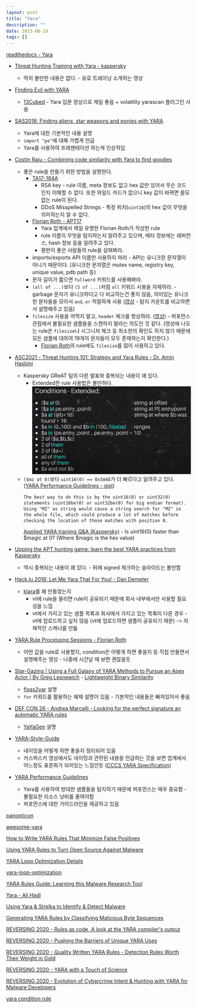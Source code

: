 ```yaml
---
layout: post
title: "Yara"
description: ""
date: 2023-06-19
tags: []
---
```


<a href="https://yara.readthedocs.io/en/stable/index.html">readthedocs - Yara</a>

* <a href="https://www.youtube.com/playlist?list=PL6BzPT9XO1o5yI1S9a0cK6xYsBtmpAiK1">Threat Hunting Training with Yara - kaspersky</a>
    * 딱히 볼만한 내용은 없다. - 유료 트레이닝 소개하는 영상

* <a href="https://youtu.be/mQ-mqxOfopk">Finding Evil with YARA</a>
    * <a href="https://www.youtube.com/@13Cubed">13Cubed</a> - Yara 입문 영상으로 제일 좋음 + volatility yarascan 플러그인 사용

* <a href="https://youtu.be/fbidgtOXvc0">SAS2018: Finding aliens, star weapons and ponies with YARA</a>
    * Yara에 대한 기본적인 내용 설명
    * `import "pe"`에 대해 가볍게 언급
    * Yara를 사용하여 프레젠테이션 하는게 인상적임

* <a href="https://youtu.be/DQXpdEvyasc">Costin Raiu - Combining code similarity with Yara to find goodies</a>
    * 좋은 rule을 만들기 위한 방법을 설명한다.
        * <a href="https://www.cisa.gov/news-events/alerts/2017/06/13/hidden-cobra-north-koreas-ddos-botnet-infrastructure">TA17-164A</a>
            * RSA key - rule 이름, meta 정보도 없고 hex 값만 있어서 무슨 코드인지 이해할 수 없다. 또한 와일드 카드가 없으니 key 값이 바뀌면 쓸모없는 rule이 된다.
            * DDoS Misspelled Strings - 특정 위치(`uint16`)의 hex 값이 무엇을 의미하는지 알 수 없다.
        * <a href="https://github.com/Neo23x0/signature-base/blob/master/yara/apt_apt17_mal_sep17.yar">Florian Roth - APT17</a>
            * Yara 업계에서 제일 유명한 Florian Roth가 작성한 rule
            * rule 이름이 무엇을 탐지하는지 알려주고 있으며, 메타 정보에는 레퍼런스, hash 정보 등을 알려주고 있다.
            * 평판이 좋은 사람들의 rule을 살펴봐라.
        * imports/exports API 이름만 사용하지 마라 - API는 유니크한 문자열이 아니기 때문이다. (유니크한 문자열은 mutex name, registry key, unique value, pdb path 등)
        * 문자 길이가 짧으면 `fullword` 키워드를 사용해봐라.
        * `(all of ...)`보다 `(5 of ...)`처럼 `all` 키워드 사용을 자제하라. - garbage 문자가 유니크하다고 다 비교하는건 좋지 않음, 의미있는 유니크한 문자들을 모아서 `and`, `or` 적절하게 사용 (<a href="https://youtu.be/78jjHD_Kpkc?t=1915">영상</a> - 탐지 카운트를 비교하면서 설명해주고 있음)
        * `filesize` 사용을 까먹지 말고, `header` 체크를 항상하라. (<a href="https://youtu.be/78jjHD_Kpkc?t=1520">영상</a>) - 퍼포먼스 관점에서 불필요한 샘플들을 스캔하지 말라는 의도인 것 같다. (영상에 나오는 rule은 `filesize`나 시그니처 체크 등 최소한의 확인도 하지 않기 때문에 모든 샘플에 대하여 19개의 문자들이 모두 존재하는지 확인한다.)
            * <a href="https://github.com/Neo23x0/signature-base">Florian Roth</a>의 rule에도 `filesize`를 많이 사용하고 있다.

* <a href="https://youtu.be/k-3LY_utuJk">ASC2021 - Threat Hunting 101: Strategy and Yara Rules - Dr. Amin Hasbini</a>
    * Kaspersky GReAT 팀의 다른 발표와 중복되는 내용이 꽤 있다.
        * Extended한 rule 사용법은 볼만하다.
            ![0](/assets/images/yara/0.png)
    * `($mz at 0)`보다 `uint16(0) == 0x5A4D`가 더 빠르다고 알려주고 있다. (<a href="https://gist.github.com/mguerreiro/0abd9e49920d57e0b0de896cefe73da0">YARA Performance Guidelines - gist</a>)
        ```
        The best way to do this is by the uint16(0) or uint32(0) statements (uint16be(0) or uint32be(0) for big endian format). Using "MZ" as string would cause a string search for "MZ" in the whole file, which could produce a lot of matches before checking the location of those matches with position 0.
        ```
        <a href="https://securelist.com/applied-yara-training-qa/104007/">Applied YARA training Q&A (Kaspersky)</a> - Is uint16(0) faster than $magic at 0? (Where $magic is the hex value)

* <a href="https://securelist.com/yara-webinar-follow-up/96505/">Upping the APT hunting game: learn the best YARA practices from Kaspersky</a>
    * 역시 중복되는 내용이 꽤 있다. - 뒤에 signed 체크하는 슬라이드는 볼만함

* <a href="https://youtu.be/ncNfxHXhGsA">Hack.lu 2018: Let Me Yara That For You! - Dan Demeter</a>
    * <a href="https://github.com/KasperskyLab/klara">klara</a>를 왜 만들었는지
        * vt에 rule을 올리면 rule이 공유되기 때문에 회사 내부에서만 사용할 필요성을 느낌
        * vt에서 가지고 있는 샘플 목록과 회사에서 가지고 있는 목록이 다른 경우 - vt에 업로드하고 싶지 않음 (vt에 업로드하면 샘플이 공유되기 때문) -> 자체적인 스캐너를 만듦

* <a href="https://www.youtube.com/playlist?list=PL8OlALxRcWsSEPtN6AujulTHVc9HZMwso">YARA Rule Processing Sessions - Florian Roth</a>
    * 어떤 값을 rule로 사용할지, condition은 어떻게 하면 좋을지 등 직접 만들면서 설명해주는 영상 - 나중에 시간날 때 보면 괜찮을듯

* <a href="https://youtu.be/aaV7UieJ_l4">Star-Gazing | Using a Full Galaxy of YARA Methods to Pursue an Apex Actor | By Greg Lesnewich</a> - <a href="https://github.com/g-les/YARA-PE-Features">Lightweight Binary Similarity</a>
    * <a href="https://github.com/g-les/floss2yar">floss2yar</a> 설명
    * `for` 키워드를 활용하는 예제 설명이 있음 - 기본적인 내용들은 빠져있어서 좋음

* <a href="https://youtu.be/Dz0C55Azn1Y">DEF CON 26 - Andrea Marcelli - Looking for the perfect signature an automatic YARA rules</a>
    * <a href="https://github.com/jimmy-sonny/YaYaGen">YaYaGen</a> 설명

* <a href="https://github.com/Neo23x0/YARA-Style-Guide">YARA-Style-Guide</a>
    * 네이밍을 어떻게 하면 좋을지 정리되어 있음
    * 카스퍼스키 영상에서도 네이밍과 관련된 내용을 언급하는 것을 보면 업계에서 어느정도 표준화가 되어있는 느낌인듯 (<a href="https://github.com/CybercentreCanada/CCCS-Yara">CCCS YARA Specification</a>)

* <a href="https://github.com/Neo23x0/YARA-Performance-Guidelines">YARA Performance Guidelines</a>
    * Yara를 사용하여 방대한 샘플들을 탐지하기 때문에 퍼포먼스는 매우 중요함 - 불필요한 리소스 낭비를 줄여야함
    * 퍼포먼스에 대한 가이드라인을 제공하고 있음

<a href="https://github.com/Neo23x0/panopticon">panopticon</a>

<a href="https://github.com/InQuest/awesome-yara">awesome-yara</a>

<a href="https://intezer.com/blog/threat-hunting/yara-rules-minimize-false-positives/">How to Write YARA Rules That Minimize False Positives</a>

<a href="https://intezer.com/blog/malware-analysis/turning-open-source-against-malware/">Using YARA Rules to Turn Open Source Against Malware</a>

<a href="https://gist.github.com/wxsBSD/cfea812b96330b685332b61142f51a51">YARA Loop Optimization Details</a>

<a href="https://gist.github.com/wxsBSD/9e98a02b22255373773606294281b3a2">yara-loop-optimization</a>

<a href="https://www.varonis.com/blog/yara-rules">YARA Rules Guide: Learning this Malware Research Tool</a>

<a href="https://www.youtube.com/playlist?list=PLCS2zI95IiNwQ7GfjQB7IpnvbDkhkNsSF">Yara - Ali Hadi</a>

<a href="https://youtu.be/M-kOwTwmIBE">Using Yara & Strelka to Identify & Detect Malware</a>

<a href="https://youtu.be/3-iEXrbRsqs">Generating YARA Rules by Classifying Malicious Byte Sequences</a>

<a href="https://youtu.be/zPRLxNq8XbQ">REVERSING 2020 - Rules as code, A look at the YARA compiler's output</a>

<a href="https://youtu.be/bha-TpjXwwg">REVERSING 2020 - Pushing the Barriers of Unique YARA Uses</a>

<a href="https://youtu.be/5N2rqoZnirw">REVERSING 2020 - Quality Written YARA Rules - Detection Rules Worth Their Weight in Gold</a>

<a href="https://youtu.be/Tk7Xd7kyV7g">REVERSING 2020 - YARA with a Touch of Science</a>

<a href="https://youtu.be/Hjp9JfyLLiY">REVERSING 2020 - Evolution of Cybercrime Intent & Hunting with YARA for Malware Developers</a>

<a href="https://blog.naver.com/stop2y/221436359782">yara condition rule</a>
